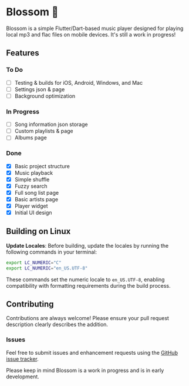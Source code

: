 
# Blossom 🌸

Blossom is a simple Flutter/Dart-based music player designed for playing local mp3 and flac files on mobile devices. It's still a work in progress!

## Features

### To Do
- [ ] Testing & builds for iOS, Android, Windows, and Mac
- [ ] Settings json & page
- [ ] Background optimization

### In Progress
- [ ] Song information json storage
- [ ] Custom playlists & page
- [ ] Albums page

### Done
- [x] Basic project structure
- [X] Music playback
- [X] Simple shuffle
- [X] Fuzzy search
- [X] Full song list page
- [X] Basic artists page
- [X] Player widget
- [x] Initial UI design

## Building on Linux

**Update Locales**:
Before building, update the locales by running the following commands in your terminal:
```bash
export LC_NUMERIC="C"
export LC_NUMERIC="en_US.UTF-8"
```

These commands set the numeric locale to `en_US.UTF-8`, enabling compatibility with formatting requirements during the build process.

## Contributing

Contributions are always welcome! Please ensure your pull request description clearly describes the addition.

### Issues

Feel free to submit issues and enhancement requests using the [GitHub issue tracker](https://github.com/yourusername/blossom/issues).

Please keep in mind Blossom is a work in progress and is in early development.
